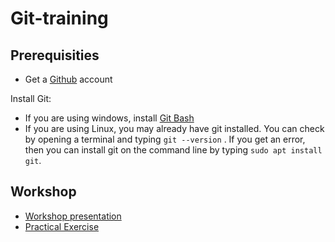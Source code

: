 # Git-training

## Prerequisities
- Get a [Github](github.com) account

Install Git: 
- If you are using windows, install [Git Bash](https://git-scm.com/downloads)
- If you are using Linux, you may already have git installed. You can check by opening a terminal and typing `git --version` .
If you get an error, then you can install git on the command line by typing `sudo apt install git`.

## Workshop
- [Workshop presentation](https://github.com/coughls/Git-training/blob/master/intro_to_git_and_github.pdf)
- [Practical Exercise](https://github.com/coughls/Git-training/blob/master/git-practical.md)

